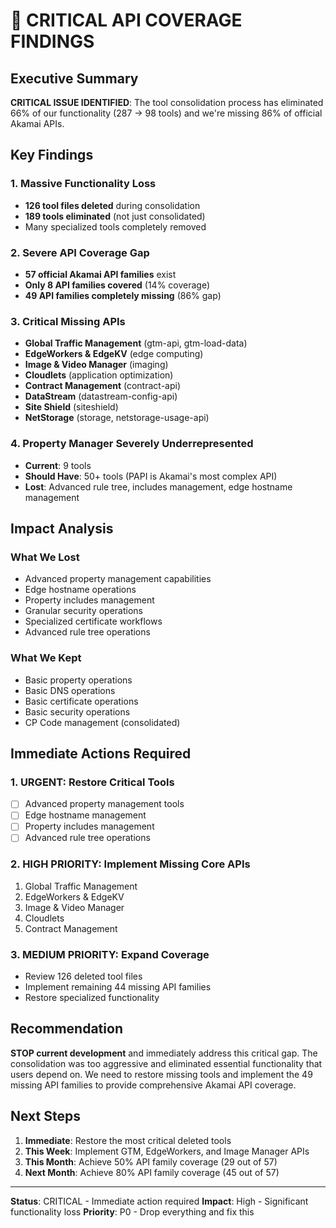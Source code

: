 # 🚨 CRITICAL API COVERAGE FINDINGS

## Executive Summary

**CRITICAL ISSUE IDENTIFIED**: The tool consolidation process has eliminated 66% of our functionality (287 → 98 tools) and we're missing 86% of official Akamai APIs.

## Key Findings

### 1. Massive Functionality Loss
- **126 tool files deleted** during consolidation
- **189 tools eliminated** (not just consolidated)
- Many specialized tools completely removed

### 2. Severe API Coverage Gap
- **57 official Akamai API families** exist
- **Only 8 API families covered** (14% coverage)
- **49 API families completely missing** (86% gap)

### 3. Critical Missing APIs
- **Global Traffic Management** (gtm-api, gtm-load-data)
- **EdgeWorkers & EdgeKV** (edge computing)
- **Image & Video Manager** (imaging)
- **Cloudlets** (application optimization)
- **Contract Management** (contract-api)
- **DataStream** (datastream-config-api)
- **Site Shield** (siteshield)
- **NetStorage** (storage, netstorage-usage-api)

### 4. Property Manager Severely Underrepresented
- **Current**: 9 tools
- **Should Have**: 50+ tools (PAPI is Akamai's most complex API)
- **Lost**: Advanced rule tree, includes management, edge hostname management

## Impact Analysis

### What We Lost
- Advanced property management capabilities
- Edge hostname operations
- Property includes management
- Granular security operations
- Specialized certificate workflows
- Advanced rule tree operations

### What We Kept
- Basic property operations
- Basic DNS operations
- Basic certificate operations
- Basic security operations
- CP Code management (consolidated)

## Immediate Actions Required

### 1. URGENT: Restore Critical Tools
- [ ] Advanced property management tools
- [ ] Edge hostname management
- [ ] Property includes management
- [ ] Advanced rule tree operations

### 2. HIGH PRIORITY: Implement Missing Core APIs
1. Global Traffic Management
2. EdgeWorkers & EdgeKV
3. Image & Video Manager
4. Cloudlets
5. Contract Management

### 3. MEDIUM PRIORITY: Expand Coverage
- Review 126 deleted tool files
- Implement remaining 44 missing API families
- Restore specialized functionality

## Recommendation

**STOP current development** and immediately address this critical gap. The consolidation was too aggressive and eliminated essential functionality that users depend on. We need to restore missing tools and implement the 49 missing API families to provide comprehensive Akamai API coverage.

## Next Steps

1. **Immediate**: Restore the most critical deleted tools
2. **This Week**: Implement GTM, EdgeWorkers, and Image Manager APIs
3. **This Month**: Achieve 50% API family coverage (29 out of 57)
4. **Next Month**: Achieve 80% API family coverage (45 out of 57)

---

**Status**: CRITICAL - Immediate action required
**Impact**: High - Significant functionality loss
**Priority**: P0 - Drop everything and fix this